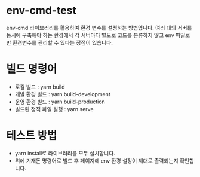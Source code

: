 # env-cmd-test
env-cmd 라이브러리를 활용하여 환경 변수를 설정하는 방법입니다.
여러 대의 서버를 동시에 구축해야 하는 환경에서 각 서버마다 별도로 코드를 분류하지 않고 env 파일로만 환경변수를 관리할 수 있다는 장점이 있습니다.
 
# 빌드 명령어
- 로컬 빌드 : yarn build
- 개발 환경 빌드 : yarn build-development
- 운영 환경 빌드 : yarn build-production
- 빌드된 정적 파일 실행 : yarn serve

# 테스트 방법
- yarn install로 라이브러리를 모두 설치합니다.
- 위에 기재돈 명령어로 빌드 후 페이지에 env 환경 설정이 제대로 출력되는지 확인합니다.
